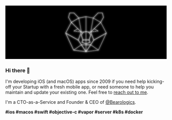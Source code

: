 ![Header](Header.png)

### Hi there 👋

I'm developing iOS (and macOS) apps since 2009 if you need help kicking-off your Startup with a fresh mobile app, or need someone to help you maintain and update your existing one. Feel free to [reach out to me](https://bearologics.com/contact).

I'm a CTO-as-a-Service and Founder & CEO of [@Bearologics](https://github.com/Bearologics).

**#ios #macos #swift #objective-c #vapor #server #k8s #docker**

<!--
**kimar/kimar** is a ✨ _special_ ✨ repository because its `README.md` (this file) appears on your GitHub profile.

Here are some ideas to get you started:

- 🔭 I’m currently working on ...
- 🌱 I’m currently learning ...
- 👯 I’m looking to collaborate on ...
- 🤔 I’m looking for help with ...
- 💬 Ask me about ...
- 📫 How to reach me: ...
- 😄 Pronouns: ...
- ⚡ Fun fact: ...
-->
